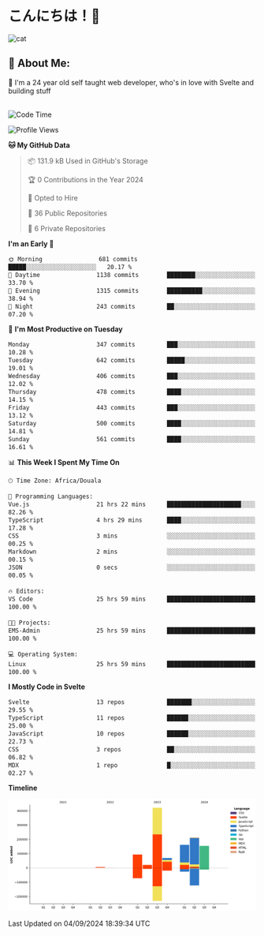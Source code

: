 

# こんにちは！🙂  
![cat](https://github.com/michaelnji/michaelnji/assets/73862378/606e99e9-2c18-4853-8722-991e4af8eae6)

## 💫 About Me:
🙂 I'm a 24 year old self taught web developer, who's in love with Svelte and building stuff <br><br>

<!--START_SECTION:waka-->
![Code Time](http://img.shields.io/badge/Code%20Time-923%20hrs%2027%20mins-blue)

![Profile Views](http://img.shields.io/badge/Profile%20Views-20-blue)

**🐱 My GitHub Data** 

> 📦 131.9 kB Used in GitHub's Storage 
 > 
> 🏆 0 Contributions in the Year 2024
 > 
> 💼 Opted to Hire
 > 
> 📜 36 Public Repositories 
 > 
> 🔑 6 Private Repositories 
 > 
**I'm an Early 🐤** 

```text
🌞 Morning                681 commits         █████░░░░░░░░░░░░░░░░░░░░   20.17 % 
🌆 Daytime                1138 commits        ████████░░░░░░░░░░░░░░░░░   33.70 % 
🌃 Evening                1315 commits        ██████████░░░░░░░░░░░░░░░   38.94 % 
🌙 Night                  243 commits         ██░░░░░░░░░░░░░░░░░░░░░░░   07.20 % 
```
📅 **I'm Most Productive on Tuesday** 

```text
Monday                   347 commits         ███░░░░░░░░░░░░░░░░░░░░░░   10.28 % 
Tuesday                  642 commits         █████░░░░░░░░░░░░░░░░░░░░   19.01 % 
Wednesday                406 commits         ███░░░░░░░░░░░░░░░░░░░░░░   12.02 % 
Thursday                 478 commits         ████░░░░░░░░░░░░░░░░░░░░░   14.15 % 
Friday                   443 commits         ███░░░░░░░░░░░░░░░░░░░░░░   13.12 % 
Saturday                 500 commits         ████░░░░░░░░░░░░░░░░░░░░░   14.81 % 
Sunday                   561 commits         ████░░░░░░░░░░░░░░░░░░░░░   16.61 % 
```


📊 **This Week I Spent My Time On** 

```text
🕑︎ Time Zone: Africa/Douala

💬 Programming Languages: 
Vue.js                   21 hrs 22 mins      █████████████████████░░░░   82.26 % 
TypeScript               4 hrs 29 mins       ████░░░░░░░░░░░░░░░░░░░░░   17.28 % 
CSS                      3 mins              ░░░░░░░░░░░░░░░░░░░░░░░░░   00.25 % 
Markdown                 2 mins              ░░░░░░░░░░░░░░░░░░░░░░░░░   00.15 % 
JSON                     0 secs              ░░░░░░░░░░░░░░░░░░░░░░░░░   00.05 % 

🔥 Editors: 
VS Code                  25 hrs 59 mins      █████████████████████████   100.00 % 

🐱‍💻 Projects: 
EMS-Admin                25 hrs 59 mins      █████████████████████████   100.00 % 

💻 Operating System: 
Linux                    25 hrs 59 mins      █████████████████████████   100.00 % 
```

**I Mostly Code in Svelte** 

```text
Svelte                   13 repos            ███████░░░░░░░░░░░░░░░░░░   29.55 % 
TypeScript               11 repos            ██████░░░░░░░░░░░░░░░░░░░   25.00 % 
JavaScript               10 repos            ██████░░░░░░░░░░░░░░░░░░░   22.73 % 
CSS                      3 repos             ██░░░░░░░░░░░░░░░░░░░░░░░   06.82 % 
MDX                      1 repo              █░░░░░░░░░░░░░░░░░░░░░░░░   02.27 % 
```



**Timeline**

![Lines of Code chart](https://raw.githubusercontent.com/michaelnji/michaelnji/main/assets/bar_graph.png)


 Last Updated on 04/09/2024 18:39:34 UTC
<!--END_SECTION:waka-->
